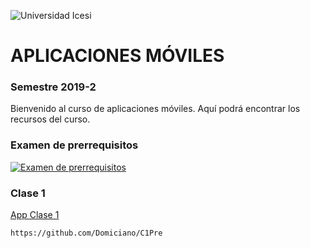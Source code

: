 ![Universidad Icesi](https://www.icesi.edu.co/launiversidad/images/La_universidad/logosimbolos/Logo_icesi_JPG.jpg)
# APLICACIONES MÓVILES
### Semestre 2019-2

Bienvenido al curso de aplicaciones móviles. Aquí podrá encontrar los recursos del curso.

### Examen de prerrequisitos
[![Examen de prerrequisitos](http://www.iconninja.com/files/825/688/946/pencil-list-done-checkmark-todo-exam-icon.png)](https://forms.gle/Y8Vjac5eqRDJCXDGA)

### Clase 1
[App Clase 1](https://github.com/Domiciano/C1Pre)
```
https://github.com/Domiciano/C1Pre
```